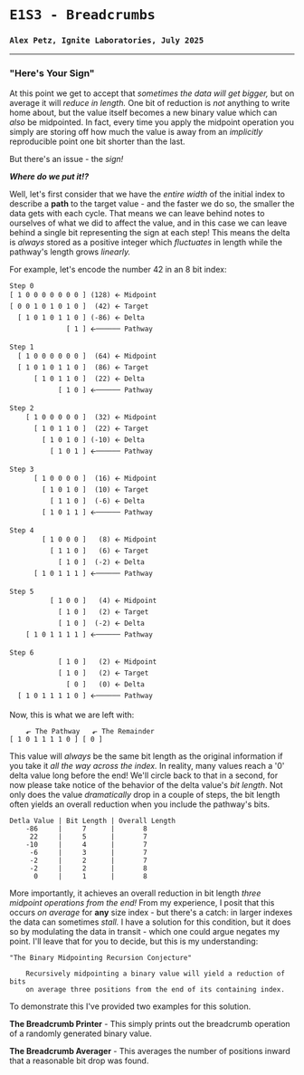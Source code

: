 # `E1S3 - Breadcrumbs`
### `Alex Petz, Ignite Laboratories, July 2025`

---

### "Here's Your Sign"
At this point we get to accept that _sometimes the data will get bigger,_ but on average it will _reduce
in length._  One bit of reduction is _not_ anything to write home about, but the value itself becomes
a new binary value which can _also_ be midpointed.  In fact, every time you apply the midpoint operation
you simply are storing off how much the value is away from an _implicitly_ reproducible point one bit 
shorter than the last.

But there's an issue - the _sign!_

**_Where do we put it!?_**

Well, let's first consider that we have the _entire width_ of the initial index to describe a **path** to the
target value - and the faster we do so, the smaller the data gets with each cycle.  That means we can leave
behind notes to ourselves of what we did to affect the value, and in this case we can leave behind a single
bit representing the sign at each step!  This means the delta is _always_ stored as a positive integer which 
_fluctuates_ in length while the pathway's length grows _linearly._

For example, let's encode the number 42 in an 8 bit index:

    Step 0
    [ 1 0 0 0 0 0 0 0 ] (128) 🡨 Midpoint
    [ 0 0 1 0 1 0 1 0 ]  (42) 🡨 Target
      [ 1 0 1 0 1 1 0 ] (-86) 🡨 Delta
                  [ 1 ] 🡨────── Pathway

    Step 1
      [ 1 0 0 0 0 0 0 ]  (64) 🡨 Midpoint
      [ 1 0 1 0 1 1 0 ]  (86) 🡨 Target
          [ 1 0 1 1 0 ]  (22) 🡨 Delta
                [ 1 0 ] 🡨────── Pathway

    Step 2
        [ 1 0 0 0 0 0 ]  (32) 🡨 Midpoint
          [ 1 0 1 1 0 ]  (22) 🡨 Target
            [ 1 0 1 0 ] (-10) 🡨 Delta
              [ 1 0 1 ] 🡨────── Pathway

    Step 3
          [ 1 0 0 0 0 ]  (16) 🡨 Midpoint
            [ 1 0 1 0 ]  (10) 🡨 Target
              [ 1 1 0 ]  (-6) 🡨 Delta
            [ 1 0 1 1 ] 🡨────── Pathway

    Step 4
            [ 1 0 0 0 ]   (8) 🡨 Midpoint
              [ 1 1 0 ]   (6) 🡨 Target
                [ 1 0 ]  (-2) 🡨 Delta
          [ 1 0 1 1 1 ] 🡨────── Pathway

    Step 5
              [ 1 0 0 ]   (4) 🡨 Midpoint
                [ 1 0 ]   (2) 🡨 Target
                [ 1 0 ]  (-2) 🡨 Delta
        [ 1 0 1 1 1 1 ] 🡨────── Pathway

    Step 6
                [ 1 0 ]   (2) 🡨 Midpoint
                [ 1 0 ]   (2) 🡨 Target
                  [ 0 ]   (0) 🡨 Delta
      [ 1 0 1 1 1 1 0 ] 🡨────── Pathway

Now, this is what we are left with:

        ⬐ The Pathway   ⬐ The Remainder
    [ 1 0 1 1 1 1 0 ] [ 0 ]

This value will _always_ be the same bit length as the original information if you take it _all the way across the
index._ In reality, many values reach a '0' delta value long before the end!  We'll circle back to that in a second,
for now please take notice of the behavior of the delta value's _bit length_.  Not only does the value _dramatically_ 
drop in a couple of steps, the bit length often yields an overall reduction when you include the pathway's bits.

    Detla Value | Bit Length | Overall Length
        -86     |     7      |       8
         22     |     5      |       7
        -10     |     4      |       7
         -6     |     3      |       7
         -2     |     2      |       7
         -2     |     2      |       8
          0     |     1      |       8

More importantly, it achieves an overall reduction in bit length _three midpoint operations from the end!_  From my
experience, I posit that this occurs *on average* for **any** size index - but there's a catch: in larger indexes the 
data can sometimes _stall._  I have a solution for this condition, but it does so by modulating the data in transit - 
which one could argue negates my point.  I'll leave that for you to decide, but this is my understanding:

    "The Binary Midpointing Recursion Conjecture"

        Recursively midpointing a binary value will yield a reduction of bits
        on average three positions from the end of its containing index.

To demonstrate this I've provided two examples for this solution.

 **The Breadcrumb Printer** - This simply prints out the breadcrumb operation of a randomly generated binary value.

 **The Breadcrumb Averager** - This averages the number of positions inward that a reasonable bit drop was found.